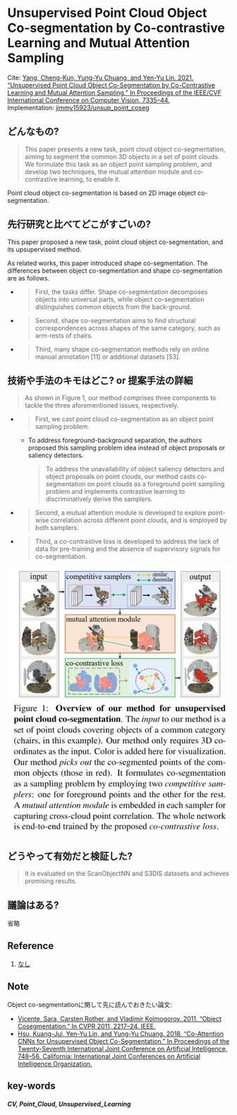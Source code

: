 # Unsupervised Point Cloud Object Co-segmentation by Co-contrastive Learning and Mutual Attention Sampling

Cite: [Yang, Cheng-Kun, Yung-Yu Chuang, and Yen-Yu Lin. 2021. “Unsupervised Point Cloud Object Co-Segmentation by Co-Contrastive Learning and Mutual Attention Sampling.” In Proceedings of the IEEE/CVF International Conference on Computer Vision, 7335–44.](https://openaccess.thecvf.com/content/ICCV2021/html/Yang_Unsupervised_Point_Cloud_Object_Co-Segmentation_by_Co-Contrastive_Learning_and_Mutual_ICCV_2021_paper.html)  
Implementation: [jimmy15923/unsup_point_coseg](https://github.com/jimmy15923/unsup_point_coseg)  

## どんなもの?
> This paper presents a new task, point cloud object co-segmentation, aiming to segment the common 3D objects in a set of point clouds.  
> We formulate this task as an object point sampling problem, and develop two techniques, the mutual attention module and co-contrastive learning, to enable it.

Point cloud object co-segmentation is based on 2D image object co-segmentation.

## 先行研究と比べてどこがすごいの?
This paper proposed a new task, point cloud object co-segmentation, and its upsupervised method.

As related works, this paper introduced shape co-segmentation. The differences between object co-segmentation and shape co-segmentation are as follows.
- > First, the tasks differ. Shape co-segmentation decomposes objects into universal parts, while object co-segmentation distinguishes common objects from the back-ground.
- > Second, shape co-segmentation aims to find structural correspondences across shapes of the same category, such as arm-rests of chairs.
- > Third, many shape co-segmentation methods rely on online manual annotation [11] or additional datasets [53]. 



## 技術や手法のキモはどこ? or 提案手法の詳細
> As shown in Figure 1, our method comprises three components to tackle the three aforementioned issues, respectively.
- > First, we cast point cloud co-segmentation as an object point sampling problem.
  - To address foreground-background separation, the authors proposed this sampling problem idea instead of object proposals or saliency detectors.  
    > To address the unavailability of object saliency detectors and object proposals on point clouds, our method casts co-segmentation on point clouds as a foreground point sampling problem and implements contrastive learning to discriminatively derive the samplers. 
- > Second, a mutual attention module is developed to explore point-wise correlation across different point clouds, and is employed by both samplers.
- > Third, a co-contrastive loss is developed to address the lack of data for pre-training and the absence of supervisory signals for co-segmentation.

![fig1](img/UPCOCbCLaMAS/fig1.png)

## どうやって有効だと検証した?
> It is evaluated on the ScanObjectNN and S3DIS datasets and achieves promising results.

## 議論はある?
省略

## Reference
1. [なし]()

## Note
Object co-segmentationに関して先に読んでおきたい論文: 
- [Vicente, Sara, Carsten Rother, and Vladimir Kolmogorov. 2011. “Object Cosegmentation.” In CVPR 2011, 2217–24. IEEE.](https://ieeexplore.ieee.org/document/5995530)
- [Hsu, Kuang-Jui, Yen-Yu Lin, and Yung-Yu Chuang. 2018. “Co-Attention CNNs for Unsupervised Object Co-Segmentation.” In Proceedings of the Twenty-Seventh International Joint Conference on Artificial Intelligence, 748–56. California: International Joint Conferences on Artificial Intelligence Organization.](https://www.ijcai.org/proceedings/2018/104)

## key-words
##### CV, Point_Cloud, Unsupervised_Learning

